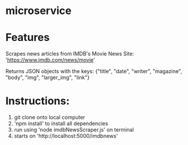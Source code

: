 # microservice

# Features

Scrapes news articles from IMDB's Movie News Site: 'https://www.imdb.com/news/movie'

Returns JSON objects with the keys: {"title", "date", "writer", "magazine", "body", "img", "larger_img", "link"} 

# Instructions: 
1. git clone onto local computer 
2. 'npm install' to install all dependencies 
3. run using 'node imdbNewsScraper.js' on terminal 
4. starts on 'http://localhost:5000/imdbnews'
